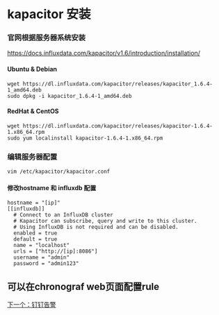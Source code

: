 # kapacitor 安装

### 官网根据服务器系统安装

https://docs.influxdata.com/kapacitor/v1.6/introduction/installation/

#### Ubuntu & Debian

```
wget https://dl.influxdata.com/kapacitor/releases/kapacitor_1.6.4-1_amd64.deb
sudo dpkg -i kapacitor_1.6.4-1_amd64.deb
```

#### RedHat & CentOS

```
wget https://dl.influxdata.com/kapacitor/releases/kapacitor-1.6.4-1.x86_64.rpm
sudo yum localinstall kapacitor-1.6.4-1.x86_64.rpm
```

### 编辑服务器配置

```
vim /etc/kapacitor/kapacitor.conf
```

#### 修改hostname 和 influxdb 配置

```
hostname = "[ip]"
[[influxdb]]
  # Connect to an InfluxDB cluster
  # Kapacitor can subscribe, query and write to this cluster.
  # Using InfluxDB is not required and can be disabled.
  enabled = true
  default = true
  name = "localhost"
  urls = ["http://[ip]:8086"]
  username = "admin"
  password = "admin123"
```

## 可以在chronograf web页面配置rule

[下一个：钉钉告警](https://github.com/deanls1/note/blob/main/influxdb/5.%E9%92%89%E9%92%89%E5%91%8A%E8%AD%A6.md)

